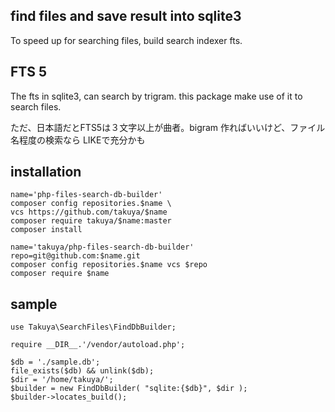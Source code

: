 ## find files and save result into sqlite3

To speed up for searching files, build search indexer fts.

## FTS 5 

The fts in sqlite3, can search by trigram. this package make use of it to search files. 

ただ、日本語だとFTS5は３文字以上が曲者。bigram 作ればいいけど、ファイル名程度の検索なら LIKEで充分かも

## installation
```shell
name='php-files-search-db-builder'
composer config repositories.$name \
vcs https://github.com/takuya/$name  
composer require takuya/$name:master
composer install
```
```shell
name='takuya/php-files-search-db-builder'
repo=git@github.com:$name.git
composer config repositories.$name vcs $repo
composer require $name
```

## sample 

```shell
use Takuya\SearchFiles\FindDbBuilder;

require __DIR__.'/vendor/autoload.php';

$db = './sample.db';
file_exists($db) && unlink($db);
$dir = '/home/takuya/';
$builder = new FindDbBuilder( "sqlite:{$db}", $dir );
$builder->locates_build();
```
